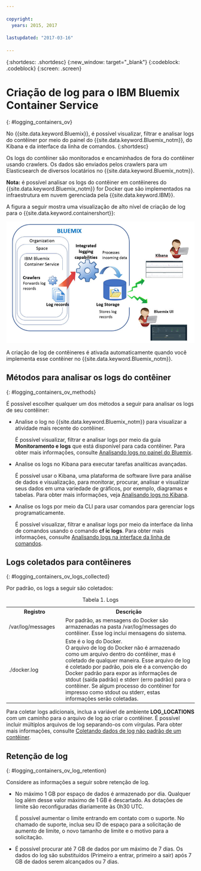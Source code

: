 ```yaml
---

copyright:
  years: 2015, 2017

lastupdated: "2017-03-16"

---
```



{:shortdesc: .shortdesc}
{:new_window: target="_blank"}
{:codeblock: .codeblock}
{:screen: .screen}


# Criação de log para o IBM Bluemix Container Service
{: #logging_containers_ov}

No {{site.data.keyword.Bluemix}}, é possível visualizar, filtrar e analisar logs do contêiner por
meio do painel do {{site.data.keyword.Bluemix_notm}}, do Kibana e da interface da linha de comandos.
{:shortdesc}

Os logs do contêiner são monitorados e encaminhados de fora do contêiner usando crawlers. Os dados são
enviados pelos crawlers para um Elasticsearch de diversos locatários no
{{site.data.keyword.Bluemix_notm}}.

**Nota:** é possível analisar os logs do contêiner em contêineres do {{site.data.keyword.Bluemix_notm}} for Docker que são implementados na infraestrutura em nuvem gerenciada pela {{site.data.keyword.IBM}}.

A figura a seguir mostra uma visualização de alto nível de criação de log para o
{{site.data.keyword.containershort}}:

![Visão geral do componente de alto nível para contêineres](images/logging_containers_ov.jpg "Visão geral do componente de alto nível paracontêineres")


A criação de log de contêineres é ativada automaticamente quando você implementa esse contêiner
no {{site.data.keyword.Bluemix_notm}}.


## Métodos para analisar os logs do contêiner
{: #logging_containers_ov_methods}
 
É possível escolher qualquer um dos métodos a seguir para analisar os logs de seu contêiner:

* Analise o log no {{site.data.keyword.Bluemix_notm}} para visualizar a atividade mais recente
do contêiner.
    
    É possível visualizar, filtrar e analisar logs por
meio da guia **Monitoramento e logs** que está disponível para cada contêiner. Para obter mais informações, consulte [Analisando
logs no painel do Bluemix](../logging_view_dashboard.html#analyzing_logs_bmx_ui).
    
* Analise os logs no Kibana para executar tarefas analíticas avançadas.
    
    É possível usar o Kibana, uma plataforma de software livre para análise de dados e
visualização, para monitorar, procurar, analisar e visualizar seus dados em uma variedade de
gráficos, por exemplo, diagramas e tabelas. Para obter mais informações, veja [Analisando logs no Kibana](../kibana4/logging_analyzing_logs_Kibana.html#analyzing_logs_Kibana).

* Analise os logs por meio da CLI para usar comandos para gerenciar logs programaticamente.
    
    É possível visualizar, filtrar e analisar logs por meio da interface da linha de comandos usando o
comando **cf ic logs**. Para obter mais informações, consulte
[Analisando logs na interface da
linha de comandos](../logging_view_cli.html#analyzing_logs_cli).

## Logs coletados para contêineres
{: #logging_containers_ov_logs_collected}

Por padrão, os logs a seguir são coletados:

<table>
  <caption>Tabela 1. Logs</caption>
  <tbody>
    <tr>
      <th align="center">Registro</th>
      <th align="center">Descrição</th>
    </tr>
    <tr>
      <td align="left" width="30%">/var/log/messages</td>
      <td align="left" width="70%"> Por padrão, as mensagens do Docker são armazenadas na pasta
/var/log/messages do contêiner. Esse log inclui mensagens do sistema.
      </td>
    </tr>
    <tr>
      <td align="left">./docker.log</td>
      <td align="left">Este é o log do Docker. <br> O arquivo de log do Docker não é armazenado como um arquivo dentro do contêiner, mas é coletado de qualquer maneira. Esse arquivo de log é coletado por padrão, pois ele é a convenção do Docker padrão para expor as informações
de stdout (saída padrão) e stderr (erro padrão) para o contêiner. Se algum processo do contêiner for impresso
como stdout ou stderr, estas informações serão coletadas. 
      </td>
     </tr>
  </tbody>
</table>

Para coletar logs adicionais, inclua a variável de ambiente **LOG_LOCATIONS**
com um caminho para o arquivo de log ao criar o contêiner. É possível incluir múltiplos arquivos de log
separando-os com vírgulas. Para obter mais informações, consulte
[Coletando dados de log não
padrão de um contêiner](logging_containers_other_logs.html#logging_containers_collect_data).



## Retenção de log
{: #logging_containers_ov_log_retention}

Considere as informações a seguir sobre retenção de log.

* No máximo 1 GB por espaço de dados é armazenado por dia. Qualquer log além
desse valor máximo de 1 GB é descartado. As dotações de limite são reconfiguradas diariamente às 0h30 UTC. 

    É possível aumentar o limite entrando em contato com o suporte. No chamado de suporte, inclua seu
ID de espaço para a solicitação de aumento de limite, o novo tamanho de limite e o motivo para a solicitação.

* É
possível procurar até 7 GB de dados por um máximo de 7 dias. Os dados do log são substituídos (Primeiro a entrar, primeiro a sair) após 7 GB de dados serem alcançados ou 7 dias.

